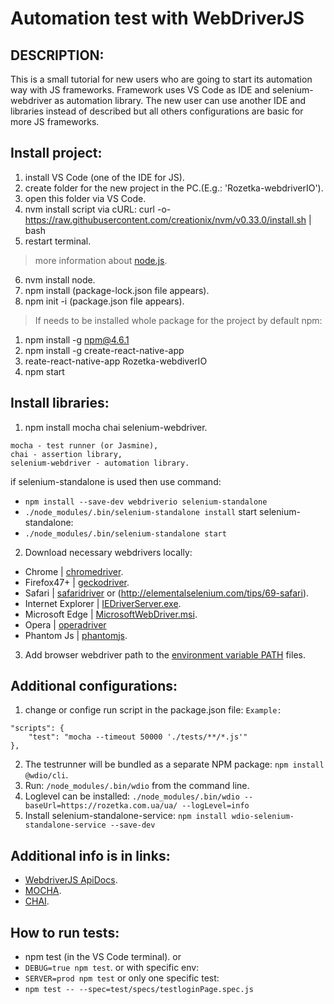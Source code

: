# Automation test with WebDriverJS

## DESCRIPTION:
This is a small tutorial for new users who are going to start its automation way
with JS frameworks.
Framework uses VS Code as IDE and selenium-webdriver as automation library.
The new user can use another IDE and libraries instead of described but all
others configurations are basic for more JS frameworks.

## Install project:
1. install VS Code (one of the IDE for JS).
2. create folder for the new project in the PC.(E.g.: 'Rozetka-webdriverIO').
3. open this folder via VS Code.
4. nvm install script via cURL:                                                                    curl -o- https://raw.githubusercontent.com/creationix/nvm/v0.33.0/install.sh | bash
5. restart terminal.
> more information about [node.js](https://nodesource.com/blog/installing-node-js-tutorial-using-nvm-on-mac-os-x-and-ubuntu/).
6. nvm install node.
7. npm install (package-lock.json file appears).
8. npm init -i (package.json file appears).

> If needs to be installed whole package for the project by default npm:
1. npm install -g npm@4.6.1
2. npm install -g create-react-native-app
3. reate-react-native-app Rozetka-webdiverIO
4. npm start


## Install libraries:
1. npm install mocha chai selenium-webdriver.
```
mocha - test runner (or Jasmine),
chai - assertion library,
selenium-webdriver - automation library.
```
if selenium-standalone is used then use command: 
+ `npm install --save-dev webdriverio selenium-standalone`
+ `./node_modules/.bin/selenium-standalone install`
start selenium-standalone:
+ `./node_modules/.bin/selenium-standalone start`

2. Download necessary webdrivers locally:
  - Chrome | [chromedriver](http://chromedriver.storage.googleapis.com/index.html).
  - Firefox47+ | [geckodriver](https://github.com/mozilla/geckodriver/releases/).
  - Safari | [safaridriver](https://developer.apple.com/library/prerelease/content/releasenotes/General/WhatsNewInSafari/Articles/Safari_10_0.html#//apple_ref/doc/uid/TP40014305-CH11-DontLinkElementID_28) or (http://elementalselenium.com/tips/69-safari).
  - Internet Explorer | [IEDriverServer.exe](http://selenium-release.storage.googleapis.com/index.html).
  - Microsoft Edge | [MicrosoftWebDriver.msi](http://go.microsoft.com/fwlink/?LinkId=619687).
  - Opera | [operadriver](https://github.com/operasoftware/operachromiumdriver/releases)
  - Phantom Js | [phantomjs](http://phantomjs.org/).
3. Add browser webdriver path to the [environment variable PATH](https://www.kenst.com/2015/03/including-the-chromedriver-location-in-macos-system-path/) files.

## Additional configurations:
1. change or confige run script in the package.json file:
` Example: `
```
"scripts": {
    "test": "mocha --timeout 50000 './tests/**/*.js'"
},
```
2. The testrunner will be bundled as a separate NPM package:
`npm install @wdio/cli`.
3. Run:
`/node_modules/.bin/wdio` from the command line.
4. Loglevel can be installed:
`./node_modules/.bin/wdio --baseUrl=https://rozetka.com.ua/ua/ --logLevel=info`
5. Install selenium-standalone-service:
`npm install wdio-selenium-standalone-service --save-dev`

## Additional info is in links:
+ [WebdriverJS ApiDocs](https://seleniumhq.github.io/selenium/docs/api/javascript/index.html).
+ [MOCHA](https://mochajs.org).
+ [CHAI](https://www.chaijs.com).

## How to run tests:
+ npm test (in the VS Code terminal).
or
+ `DEBUG=true npm test`.
or with specific env:
+ `SERVER=prod npm test`
or only one specific test:
+ `npm test -- --spec=test/specs/testloginPage.spec.js`
